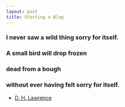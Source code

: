 ```yaml
---
layout: post
title: Starting a Blog
---
```



### I never saw a wild thing sorry for itself.
### A small bird will drop frozen
### dead from a bough
### without ever having felt sorry for itself.

- [D. H. Lawrence](http://www.biography.com/people/dh-lawrence-17175776)

